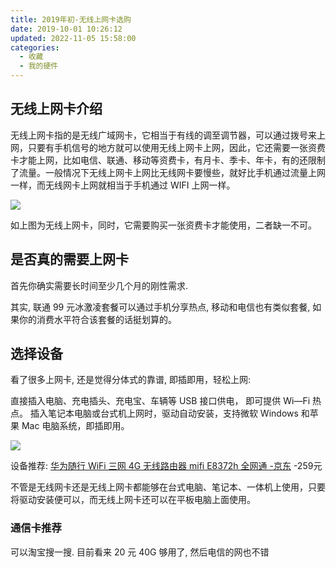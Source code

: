 ```yaml
---
title: 2019年初-无线上网卡选购
date: 2019-10-01 10:26:12
updated: 2022-11-05 15:58:00
categories:
  - 收藏
  - 我的硬件
---
```


## 无线上网卡介绍

无线上网卡指的是无线广域网卡，它相当于有线的调至调节器，可以通过拨号来上网，只要有手机信号的地方就可以使用无线上网卡上网，因此，它还需要一张资费卡才能上网，比如电信、联通、移动等资费卡，有月卡、季卡、年卡，有的还限制了流量。一般情况下无线上网卡上网比无线网卡要慢些，就好比手机通过流量上网一样，而无线网卡上网就相当于手机通过 WIFI 上网一样。

![](/images/收藏-我的硬件/2019年初-无线上网卡-选购/1662509-bb71da4981c4e47c.jpg)

如上图为无线上网卡，同时，它需要购买一张资费卡才能使用，二者缺一不可。

## 是否真的需要上网卡

首先你确实需要长时间至少几个月的刚性需求.

其实, 联通 99 元冰激凌套餐可以通过手机分享热点, 移动和电信也有类似套餐, 如果你的消费水平符合该套餐的话挺划算的。

## 选择设备

看了很多上网卡, 还是觉得分体式的靠谱, 即插即用，轻松上网:

直接插入电脑、充电插头、充电宝、车辆等 USB 接口供电，
即可提供 Wi—Fi 热点。
插入笔记本电脑或台式机上网时，驱动自动安装，支持微软 Windows 和苹果 Mac 电脑系统，即插即用。

![](/images/收藏-我的硬件/2019年初-无线上网卡-选购/1662509-b363374e300e81b5.png)

设备推荐:
[华为随行 WiFi 三网 4G 无线路由器 mifi E8372h 全网通 -京东](https://item.jd.com/16379800027.html#none) -259元

不管是无线网卡还是无线上网卡都能够在台式电脑、笔记本、一体机上使用，只要将驱动安装便可以，而无线上网卡还可以在平板电脑上面使用。

### 通信卡推荐

可以淘宝搜一搜. 目前看来 20 元 40G 够用了, 然后电信的网也不错
